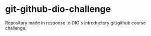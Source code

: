 # git-github-dio-challenge
Repository made in response to DIO's introductory git/github course challenge.
